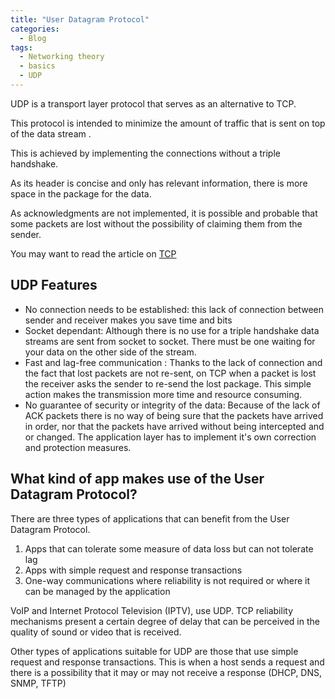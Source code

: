 ```yaml
---
title: "User Datagram Protocol"
categories:
  - Blog
tags:
  - Networking theory
  - basics
  - UDP
---
```


UDP is a transport layer protocol that serves as an alternative to TCP.

This protocol is intended to minimize the amount of traffic that is sent on top of the data stream .

This is achieved by implementing the connections without a triple handshake.

As its header is concise and only has relevant information, there is more space in the package for the data.

As acknowledgments are not implemented, it is possible and probable that some packets are lost without the possibility of claiming them from the sender.

You may want to read the article on <a href="../transport-control-protocol/">TCP</a>

<h2>UDP Features</h2>

<ul>
<li> No connection needs to be established: this lack of connection between sender and receiver makes you save time and bits </li>
<li> Socket dependant: Although there is no use for a triple handshake data streams are sent from socket to socket. There must be one waiting for your data on the other side of the stream.
</li>
<li>Fast and lag-free communication : Thanks to the lack of connection and the fact that lost packets are not re-sent, on TCP when a packet is lost the receiver asks the sender to re-send the lost package. This simple action makes the transmission more time and resource consuming.
</li>
<li>No guarantee of security or integrity of the data: Because of the lack of ACK packets there is no way of being sure that the packets have arrived in order, nor that the packets have arrived without being intercepted and or changed. The application layer has to implement it's own correction and protection measures.
</li>
</ul>

<h2>What kind of app makes use of the User Datagram Protocol?</h2>

There are three types of applications that can benefit from the User Datagram Protocol.

<ol>
<li>Apps that can tolerate some measure of data loss but can not tolerate lag</li>

<li>Apps with simple request and response transactions</li>

<li>One-way communications where reliability is not required or where it can be managed by the application</li>
</ol>

VoIP and Internet Protocol Television (IPTV), use UDP. TCP reliability mechanisms present a certain degree of delay that can be perceived in the quality of sound or video that is received.

Other types of applications suitable for UDP are those that use simple request and response transactions. This is when a host sends a request and there is a possibility that it may or may not receive a response (DHCP, DNS, SNMP, TFTP)



